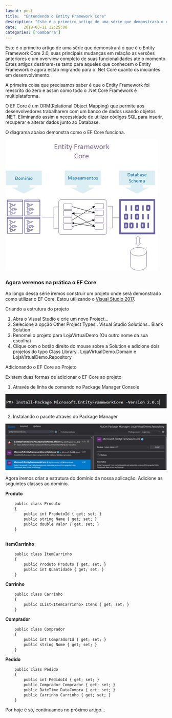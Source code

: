 ```yaml
---
layout: post
title:  "Entendendo o Entity Framework Core"
description: "Este é o primeiro artigo de uma série que demonstrará o que é o Entity Framework Core 2.0, suas principais mudanças em relação as versões anteriores e um overview completo de suas funcionalidades até o momento. Estes artigos destinam-se tanto para aqueles que conhecem o Entity Framework e agora estão migrando para o .Net Core quanto os iniciantes em desenvolvimento."
date:   2018-03-11 12:25:00
categories: ['Gambarra']
---
```


Este é o primeiro artigo de uma série que demonstrará o que é o Entity Framework Core 2.0, suas principais mudanças em relação as versões anteriores e um overview completo de suas funcionalidades até o momento. Estes artigos destinam-se tanto para aqueles que conhecem o Entity Framework e agora estão migrando para o .Net Core quanto os iniciantes em desenvolvimento.

A primeira coisa que precisamos saber é que o Entity Framework foi reescrito do zero e assim como todo o .Net Core Framework é multiplataforma. 

O EF Core é um ORM(Relational Object Mapping) que permite aos desenvolvedores trabalharem com um banco de dados usando objetos .NET. Eliminando assim a necessidade de utilizar códigos SQL para inserir, recuperar e alterar dados junto ao Database.  

O diagrama abaixo demonstra como o EF Core funciona. 

![](/assets/images/entityframework/entity.jpg)

### Agora veremos na prática o EF Core

Ao longo dessa série iremos construir um projeto onde será demonstrado como utilizar o EF Core. Estou utilizando o [Visual Studio 2017](https://www.visualstudio.com/pt-br/downloads/). 

Criando a estrutura do projeto

1. Abra o Visual Studio e crie um novo Project...
2. Selecione a opção Other Project Types.. Visual Studio Solutions.. Blank Solution
3. Renomei o projeto para LojaVirtualDemo (Ou outro nome da sua escolha)
4. Clique com o botão direito do mouse sobre a Solution e adicione dois projetos do typo Class Library.. LojaVirtualDemo.Domain e LojaVirtualDemo.Repository

Adicionando o EF Core ao Projeto

Existem duas formas de adicionar o EF Core ao projeto

1. Através de linha de comando no Package Manager Console

![](/assets/images/entityframework/install_package_ef_core.jpg)

2. Instalando o pacote através do Package Manager

![](/assets/images/entityframework/install_manager_package_ef_core.jpg)


Agora iremos criar a estrutura do domínio da nossa aplicação. Adicione as seguintes classes ao domínio.

**Produto**	
~~~~
    public class Produto
    {
        public int ProdutoId { get; set; }
        public string Name { get; set; }
        public double Valor { get; set; }
    }
	
~~~~

**ItemCarrinho**
~~~~
    public class ItemCarrinho
    {
        public Produto Produto { get; set; }
        public int Quantidade { get; set; }
    }
~~~~

**Carrinho**	
~~~~
    public class Carrinho
    {
        public IList<ItemCarrinho> Itens { get; set; }
    }	
~~~~

**Comprador**
~~~~
    public class Comprador
    {
        public int CompradorId { get; set; }
        public string Nome { get; set; }
    }
~~~~

**Pedido**
~~~~
    public class Pedido
    {
        public int PedidoId { get; set; }
        public Comprador Comprador { get; set; }
        public DateTime DataCompra { get; set; }
        public Carrinho Carrinho { get; set; }
    }
~~~~

Por hoje é só, continuamos no próximo artigo...